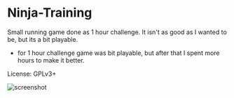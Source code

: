 # Ninja-Training
Small running game done as 1 hour challenge. It isn't as good as I wanted to be, but its a bit playable.
* for 1 hour challenge game was bit playable, but after that I spent more hours to make it better.

License: GPLv3+

![screenshot](http://i.imgur.com/tZy3U6B.jpg)
